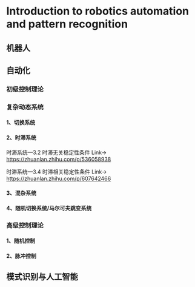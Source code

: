 # Introduction to robotics automation and pattern recognition

## 机器人

## 自动化
### 初级控制理论

### 复杂动态系统
#### 1、切换系统
#### 2、时滞系统
时滞系统—3.2 时滞无关稳定性条件 Link-> https://zhuanlan.zhihu.com/p/536058938  

时滞系统—3.4 时滞相关稳定性条件 Link-> https://zhuanlan.zhihu.com/p/607642466

#### 3、混杂系统

#### 4、随机切换系统/马尔可夫跳变系统


### 高级控制理论

#### 1、随机控制

#### 2、脉冲控制


## 模式识别与人工智能
